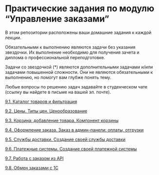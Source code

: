# Практические задания по модулю “Управление заказами”

В этом репозитории расположены ваши домашние задания к каждой лекции.

Обязательными к выполнению являются задачи без указания звездочки. Их выполнение необходимо для получения зачета и диплома о профессиональной переподготовке.

Задачи со звездочкой (*) являются дополнительными задачами и/или задачами повышенной сложности. Они не являются обязательными к выполнению, но помогут вам глубже понять тему.

Любые вопросы по решению задач задавайте в студенческом чате (ссылку вы найдете в письме на вашей эл. почте).

[9.1.	Каталог товаров и фильтрация](https://github.com/netology-code/bbay-homeworks/blob/main/9.1/9.1_homework.md)

[9.2.	Цены. Типы цен. Ценообразование](https://github.com/netology-code/bbay-homeworks/blob/main/9.2/9.2_homework.md)

[9.3.	Корзина: добавление товара. Компонент корзины](https://github.com/netology-code/bbay-homeworks/blob/main/9.4/9.4_homework.md)

[9.4.	Оформление заказа. Заказ в админ-панели: оплаты, отгрузки](https://github.com/netology-code/bbay-homeworks/blob/main/9.5/9.5_homework.md)

[9.5.	Службы доставки. Создание своей службы доставки](https://github.com/netology-code/bbay-homeworks/blob/main/9.6/9.6_homework.md)

[9.6.	Платежные системы. Создание своей платежной системы](https://github.com/netology-code/bbay-homeworks/blob/main/9.7/9.7_homework.md)

[9.7.	Работа с заказом из API](https://github.com/netology-code/bbay-homeworks/blob/main/9.8/9.8_homework.md)

[9.8.	Обмен заказами с 1С](https://github.com/netology-code/bbay-homeworks/blob/main/9.9/9.9_homework.md)

